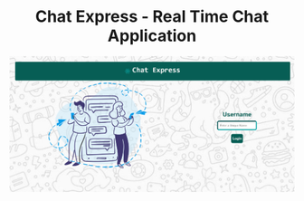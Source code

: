 <h1 style="text-align:center;">Chat Express - Real Time Chat Application</h1>
<img src="chatexpress.jpg">
